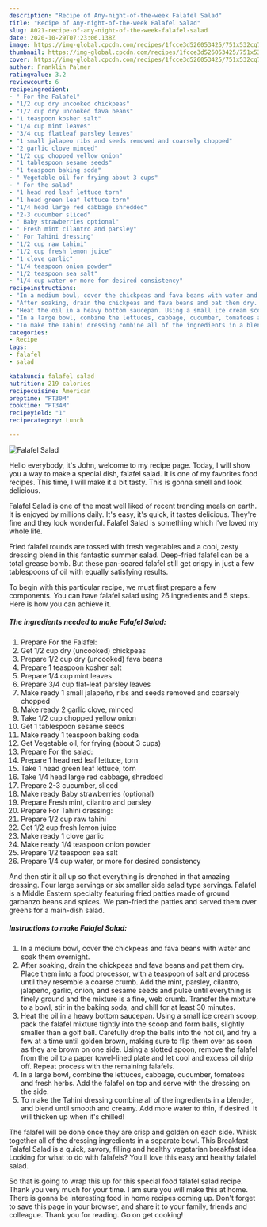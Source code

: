 ```yaml
---
description: "Recipe of Any-night-of-the-week Falafel Salad"
title: "Recipe of Any-night-of-the-week Falafel Salad"
slug: 8021-recipe-of-any-night-of-the-week-falafel-salad
date: 2020-10-29T07:23:06.138Z
image: https://img-global.cpcdn.com/recipes/1fcce3d526053425/751x532cq70/falafel-salad-recipe-main-photo.jpg
thumbnail: https://img-global.cpcdn.com/recipes/1fcce3d526053425/751x532cq70/falafel-salad-recipe-main-photo.jpg
cover: https://img-global.cpcdn.com/recipes/1fcce3d526053425/751x532cq70/falafel-salad-recipe-main-photo.jpg
author: Franklin Palmer
ratingvalue: 3.2
reviewcount: 6
recipeingredient:
- " For the Falafel"
- "1/2 cup dry uncooked chickpeas"
- "1/2 cup dry uncooked fava beans"
- "1 teaspoon kosher salt"
- "1/4 cup mint leaves"
- "3/4 cup flatleaf parsley leaves"
- "1 small jalapeo ribs and seeds removed and coarsely chopped"
- "2 garlic clove minced"
- "1/2 cup chopped yellow onion"
- "1 tablespoon sesame seeds"
- "1 teaspoon baking soda"
- " Vegetable oil for frying about 3 cups"
- " For the salad"
- "1 head red leaf lettuce torn"
- "1 head green leaf lettuce torn"
- "1/4 head large red cabbage shredded"
- "2-3 cucumber sliced"
- " Baby strawberries optional"
- " Fresh mint cilantro and parsley"
- " For Tahini dressing"
- "1/2 cup raw tahini"
- "1/2 cup fresh lemon juice"
- "1 clove garlic"
- "1/4 teaspoon onion powder"
- "1/2 teaspoon sea salt"
- "1/4 cup water or more for desired consistency"
recipeinstructions:
- "In a medium bowl, cover the chickpeas and fava beans with water and soak them overnight."
- "After soaking, drain the chickpeas and fava beans and pat them dry. Place them into a food processor, with a teaspoon of salt and process until they resemble a coarse crumb. Add the mint, parsley, cilantro, jalapeño, garlic, onion, and sesame seeds and pulse until everything is finely ground and the mixture is a fine, web crumb. Transfer the mixture to a bowl, stir in the baking soda, and chill for at least 30 minutes."
- "Heat the oil in a heavy bottom saucepan. Using a small ice cream scoop, pack the falafel mixture tightly into the scoop and form balls, slightly smaller than a golf ball. Carefully drop the balls into the hot oil, and fry a few at a time until golden brown, making sure to flip them over as soon as they are brown on one side. Using a slotted spoon, remove the falafel from the oil to a paper towel-lined plate and let cool and excess oil drip off. Repeat process with the remaining falafels."
- "In a large bowl, combine the lettuces, cabbage, cucumber, tomatoes and fresh herbs. Add the falafel on top and serve with the dressing on the side."
- "To make the Tahini dressing combine all of the ingredients in a blender, and blend until smooth and creamy. Add more water to thin, if desired. It will thicken up when it&#39;s chilled!"
categories:
- Recipe
tags:
- falafel
- salad

katakunci: falafel salad 
nutrition: 219 calories
recipecuisine: American
preptime: "PT30M"
cooktime: "PT34M"
recipeyield: "1"
recipecategory: Lunch

---
```



![Falafel Salad](https://img-global.cpcdn.com/recipes/1fcce3d526053425/751x532cq70/falafel-salad-recipe-main-photo.jpg)

Hello everybody, it's John, welcome to my recipe page. Today, I will show you a way to make a special dish, falafel salad. It is one of my favorites food recipes. This time, I will make it a bit tasty. This is gonna smell and look delicious.

Falafel Salad is one of the most well liked of recent trending meals on earth. It is enjoyed by millions daily. It's easy, it's quick, it tastes delicious. They're fine and they look wonderful. Falafel Salad is something which I've loved my whole life.

Fried falafel rounds are tossed with fresh vegetables and a cool, zesty dressing blend in this fantastic summer salad. Deep-fried falafel can be a total grease bomb. But these pan-seared falafel still get crispy in just a few tablespoons of oil with equally satisfying results.


To begin with this particular recipe, we must first prepare a few components. You can have falafel salad using 26 ingredients and 5 steps. Here is how you can achieve it.

<!--inarticleads1-->

##### The ingredients needed to make Falafel Salad:

1. Prepare  For the Falafel:
1. Get 1/2 cup dry (uncooked) chickpeas
1. Prepare 1/2 cup dry (uncooked) fava beans
1. Prepare 1 teaspoon kosher salt
1. Prepare 1/4 cup mint leaves
1. Prepare 3/4 cup flat-leaf parsley leaves
1. Make ready 1 small jalapeño, ribs and seeds removed and coarsely chopped
1. Make ready 2 garlic clove, minced
1. Take 1/2 cup chopped yellow onion
1. Get 1 tablespoon sesame seeds
1. Make ready 1 teaspoon baking soda
1. Get  Vegetable oil, for frying (about 3 cups)
1. Prepare  For the salad:
1. Prepare 1 head red leaf lettuce, torn
1. Take 1 head green leaf lettuce, torn
1. Take 1/4 head large red cabbage, shredded
1. Prepare 2-3 cucumber, sliced
1. Make ready  Baby strawberries (optional)
1. Prepare  Fresh mint, cilantro and parsley
1. Prepare  For Tahini dressing:
1. Prepare 1/2 cup raw tahini
1. Get 1/2 cup fresh lemon juice
1. Make ready 1 clove garlic
1. Make ready 1/4 teaspoon onion powder
1. Prepare 1/2 teaspoon sea salt
1. Prepare 1/4 cup water, or more for desired consistency


And then stir it all up so that everything is drenched in that amazing dressing. Four large servings or six smaller side salad type servings. Falafel is a Middle Eastern specialty featuring fried patties made of ground garbanzo beans and spices. We pan-fried the patties and served them over greens for a main-dish salad. 

<!--inarticleads2-->

##### Instructions to make Falafel Salad:

1. In a medium bowl, cover the chickpeas and fava beans with water and soak them overnight.
1. After soaking, drain the chickpeas and fava beans and pat them dry. Place them into a food processor, with a teaspoon of salt and process until they resemble a coarse crumb. Add the mint, parsley, cilantro, jalapeño, garlic, onion, and sesame seeds and pulse until everything is finely ground and the mixture is a fine, web crumb. Transfer the mixture to a bowl, stir in the baking soda, and chill for at least 30 minutes.
1. Heat the oil in a heavy bottom saucepan. Using a small ice cream scoop, pack the falafel mixture tightly into the scoop and form balls, slightly smaller than a golf ball. Carefully drop the balls into the hot oil, and fry a few at a time until golden brown, making sure to flip them over as soon as they are brown on one side. Using a slotted spoon, remove the falafel from the oil to a paper towel-lined plate and let cool and excess oil drip off. Repeat process with the remaining falafels.
1. In a large bowl, combine the lettuces, cabbage, cucumber, tomatoes and fresh herbs. Add the falafel on top and serve with the dressing on the side.
1. To make the Tahini dressing combine all of the ingredients in a blender, and blend until smooth and creamy. Add more water to thin, if desired. It will thicken up when it&#39;s chilled!


The falafel will be done once they are crisp and golden on each side. Whisk together all of the dressing ingredients in a separate bowl. This Breakfast Falafel Salad is a quick, savory, filling and healthy vegetarian breakfast idea. Looking for what to do with falafels? You&#39;ll love this easy and healthy falafel salad. 

So that is going to wrap this up for this special food falafel salad recipe. Thank you very much for your time. I am sure you will make this at home. There is gonna be interesting food in home recipes coming up. Don't forget to save this page in your browser, and share it to your family, friends and colleague. Thank you for reading. Go on get cooking!
